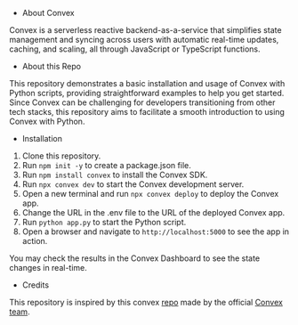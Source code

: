 - About Convex

Convex is a serverless reactive backend-as-a-service that simplifies state management and syncing across users with automatic real-time updates, caching, and scaling, all through JavaScript or TypeScript functions.

- About this Repo

 This repository demonstrates a basic installation and usage of Convex with Python scripts, providing straightforward examples to help you get started. Since Convex can be challenging for developers transitioning from other tech stacks, this repository aims to facilitate a smooth introduction to using Convex with Python.

- Installation

1. Clone this repository.
2. Run ```npm init -y``` to create a package.json file.
3. Run ```npm install convex``` to install the Convex SDK.
4. Run ```npx convex dev``` to start the Convex development server.
5. Open a new terminal and run ```npx convex deploy``` to deploy the Convex app.
6. Change the URL in the .env file to the URL of the deployed Convex app.
7. Run ```python app.py``` to start the Python script.
8. Open a browser and navigate to ```http://localhost:5000``` to see the app in action.

You may check the results in the Convex Dashboard to see the state changes in real-time.

- Credits

This repository is inspired by this convex [repo](https://github.com/get-convex/convex-demos/tree/main) made by the official [Convex team](https://github.com/get-convex).